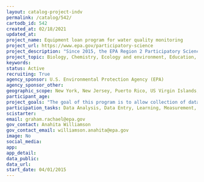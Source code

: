 ```yaml
---
layout: catalog-project-indv
permalink: /catalog/542/
cartodb_id: 542
created_at: 02/18/2021
updated_at: 
project_name: Equipment loan program for water quality monitoring
project_url: https://www.epa.gov/participatory-science
project_description: "Since 2015, the EPA Region 2 Participatory Science Water Monitoring Equipment Loan Program has provided access to field and laboratory equipment to volunteer monitoring organizations, participatory science groups, nongovernment organizations, academic institutions, local governments, Tribal Nations, and other organizations. The available equipment includes instruments for measuring water quality parameters (YSI multimeter sondes), pathogen monitoring (IDEXX testing for bacteria: Enterococcus, fecal coliform, total coliform and E. Coli), and microplastic collection (manta trawl – boat required) along with handheld GPS units and turbidity tubes. Organizations that participate receive hands-on training from EPA regional staff. All recipients must submit a Quality Assurance Project Plan (QAPP) before receiving their equipment, provide monthly updates, and submit a final report that summarizes the work and outcomes of the data collection. This program is open to participatory scientist organizations in New York, New Jersey, Puerto Rico, US Virgin Islands and nine Tribal Nations. Priority is given to sites within communities with environmental justice issues and new applicants. The program runs annually in New York and New Jersey to reflect the general sampling season (May-November). Beginning in 2018, to accommodate more communities, the program began working with the Caribbean Science Consortium to set up a formal system of Equipment Loan Centers with university partners throughout Puerto Rico and the US Virgin Islands. There are currently seven centers in Puerto Rico and two in the US Virgin Islands, each with their own full set of equipment maintained by university staff. This project requests applications annually in February/March for NY and NJ and on a rolling basis in Puerto Rico and the USVI."
project_topic: Biology, Chemistry, Ecology and environment, Education, Nature and outdoors, Ocean/water and marine 
keywords: 
status: Active
recruiting: True
agency_sponsor: U.S. Environmental Protection Agency (EPA)
agency_sponsor_other: 
geographic_scope: New York, New Jersey, Puerto Rico, US Virgin Islands, Seneca Nation, Shinnecock Indian Nation
participant_age: 
project_goals: "The goal of this program is to allow collection of data by participatory science organizations, which can be used locally to better understand water pollution and protect water quality in local communities."
participation_tasks: Data Analysis, Data Entry, Learning, Measurement, Observation, Problem Solving, Sample Analysis, Site Selection and/or Description
scistarter: 
email: graham.rachael@epa.gov
gov_contact: Anahita Williamson
gov_contact_email: williamson.anahita@epa.gov
image: No
social_media: 
app: 
app_detail: 
data_public: 
data_url: 
start_date: 04/01/2015
---
```


